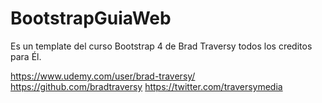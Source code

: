 # BootstrapGuiaWeb
Es un template del curso Bootstrap 4 de Brad Traversy todos los creditos para Él.




https://www.udemy.com/user/brad-traversy/
https://github.com/bradtraversy
https://twitter.com/traversymedia
